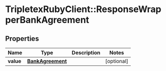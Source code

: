 # TripletexRubyClient::ResponseWrapperBankAgreement

## Properties
Name | Type | Description | Notes
------------ | ------------- | ------------- | -------------
**value** | [**BankAgreement**](BankAgreement.md) |  | [optional] 


